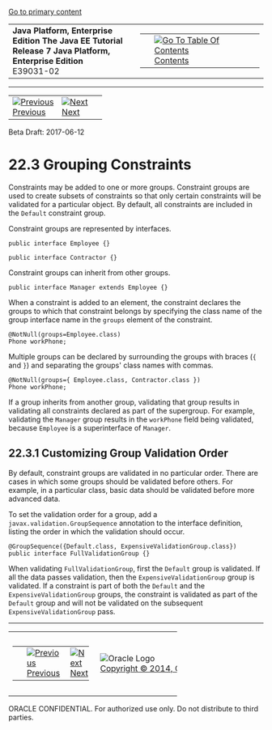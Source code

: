 [Go to primary content](#BEGIN)

<table>
<colgroup>
<col width="50%" />
<col width="50%" />
</colgroup>
<tbody>
<tr class="odd">
<td><strong>Java Platform, Enterprise Edition The Java EE Tutorial</strong><br />
<strong>Release 7 Java Platform, Enterprise Edition</strong><br />
E39031-02</td>
<td><table>
<tbody>
<tr class="odd">
<td> </td>
<td><a href="toc.htm"><img src="../../dcommon/gifs/toc.gif" alt="Go To Table Of Contents" /><br />
<span class="icon">Contents</span></a></td>
</tr>
</tbody>
</table></td>
</tr>
</tbody>
</table>

-----

<table>
<tbody>
<tr class="odd">
<td><a href="bean-validation-advanced002.htm"><img src="../../dcommon/gifs/leftnav.gif" alt="Previous" /><br />
<span class="icon">Previous</span></a> </td>
<td><a href="bean-validation-advanced004.htm"><img src="../../dcommon/gifs/rightnav.gif" alt="Next" /><br />
<span class="icon">Next</span></a></td>
<td> </td>
</tr>
</tbody>
</table>

Beta Draft: 2017-06-12

# 22.3 Grouping Constraints

Constraints may be added to one or more groups. Constraint groups are
used to create subsets of constraints so that only certain constraints
will be validated for a particular object. By default, all constraints
are included in the `Default` constraint group.

Constraint groups are represented by interfaces.

``` oac_no_warn
public interface Employee {}

public interface Contractor {}
```

Constraint groups can inherit from other groups.

``` oac_no_warn
public interface Manager extends Employee {}
```

When a constraint is added to an element, the constraint declares the
groups to which that constraint belongs by specifying the class name of
the group interface name in the `groups` element of the constraint.

``` oac_no_warn
@NotNull(groups=Employee.class)
Phone workPhone;
```

Multiple groups can be declared by surrounding the groups with braces
(`{` and `}`) and separating the groups' class names with commas.

``` oac_no_warn
@NotNull(groups={ Employee.class, Contractor.class })
Phone workPhone;
```

If a group inherits from another group, validating that group results in
validating all constraints declared as part of the supergroup. For
example, validating the `Manager` group results in the `workPhone` field
being validated, because `Employee` is a superinterface of `Manager`.

## 22.3.1 Customizing Group Validation Order

By default, constraint groups are validated in no particular order.
There are cases in which some groups should be validated before others.
For example, in a particular class, basic data should be validated
before more advanced data.

To set the validation order for a group, add a
`javax.validation.GroupSequence` annotation to the interface definition,
listing the order in which the validation should occur.

``` oac_no_warn
@GroupSequence({Default.class, ExpensiveValidationGroup.class})
public interface FullValidationGroup {}
```

When validating `FullValidationGroup`, first the `Default` group is
validated. If all the data passes validation, then the
`ExpensiveValidationGroup` group is validated. If a constraint is part
of both the `Default` and the `ExpensiveValidationGroup` groups, the
constraint is validated as part of the `Default` group and will not be
validated on the subsequent `ExpensiveValidationGroup` pass.

-----

<table style="width:66%;">
<colgroup>
<col width="33%" />
<col width="0%" />
<col width="33%" />
</colgroup>
<tbody>
<tr class="odd">
<td><table style="width:96%;">
<colgroup>
<col width="0%" />
<col width="48%" />
<col width="48%" />
</colgroup>
<tbody>
<tr class="odd">
<td> </td>
<td><a href="bean-validation-advanced002.htm"><img src="../../dcommon/gifs/leftnav.gif" alt="Previous" /><br />
<span class="icon">Previous</span></a> </td>
<td><a href="bean-validation-advanced004.htm"><img src="../../dcommon/gifs/rightnav.gif" alt="Next" /><br />
<span class="icon">Next</span></a></td>
</tr>
</tbody>
</table></td>
<td><img src="../../dcommon/gifs/oracle.gif" alt="Oracle Logo" class="copyrightlogo" /> <a href="../../dcommon/html/cpyr.htm"><br />
<span class="copyrightlogo">Copyright © 2014, Oracle and/or its affiliates. All rights reserved.</span></a></td>
<td><table>
<tbody>
<tr class="odd">
<td> </td>
<td><a href="toc.htm"><img src="../../dcommon/gifs/toc.gif" alt="Go To Table Of Contents" /><br />
<span class="icon">Contents</span></a></td>
</tr>
</tbody>
</table></td>
</tr>
</tbody>
</table>

ORACLE CONFIDENTIAL. For authorized use only. Do not distribute to third parties.
